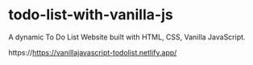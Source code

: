 # todo-list-with-vanilla-js
A dynamic To Do List Website built with HTML, CSS, Vanilla JavaScript.

https://https://vanillajavascript-todolist.netlify.app/
